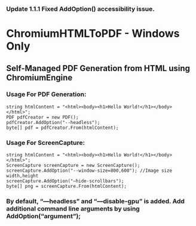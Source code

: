 ### Update 1.1.1 Fixed AddOption() accessibility issue.

# ChromiumHTMLToPDF - Windows Only
## Self-Managed PDF Generation from HTML using ChromiumEngine

### Usage For PDF Generation:
```
string htmlContent = "<html><body><h1>Hello World!</h1></body></html>";
PDF pdfCreator = new PDF();
pdfCreator.AddOption("--headless");
byte[] pdf = pdfCreator.From(htmlContent);
```
### Usage For ScreenCapture:
```
string htmlContent = "<html><body><h1>Hello World!</h1></body></html>";
ScreenCapture screenCapture = new ScreenCapture();
screenCapture.AddOption("--window-size=800,600"); //Image size width,height
screenCapture.AddOption("—hide-scrollbars");
byte[] png = screenCapture.From(htmlContent);
```
### By default, “—headless” and “—disable-gpu” is added. Add additional command line arguments by using AddOption(“argument”);
